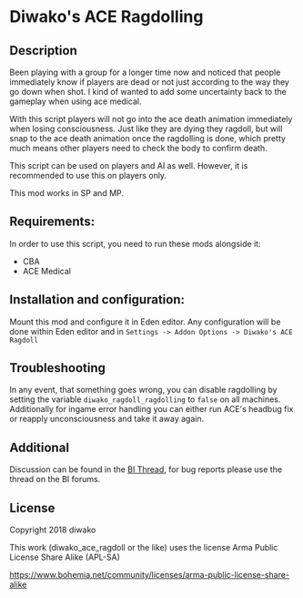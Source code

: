 # Diwako's ACE Ragdolling
## Description
Been playing with a group for a longer time now and noticed that people immediately know if players are dead or not just according to the way they go down when shot. I kind of wanted to add some uncertainty back to the gameplay when using ace medical.

With this script players will not go into the ace death animation immediately when losing consciousness. Just like they are dying they ragdoll, but will snap to the ace death animation once the ragdolling is done, which pretty much means other players need to check the body to confirm death.

This script can be used on players and AI as well. However, it is recommended to use this on players only.

This mod works in SP and MP.

## Requirements:
In order to use this script, you need to run these mods alongside it:
* CBA
* ACE Medical

## Installation and configuration:
Mount this mod and configure it in Eden editor.
Any configuration will be done within Eden editor and in `Settings -> Addon Options -> Diwako's ACE Ragdoll`

## Troubleshooting
In any event, that something goes wrong, you can disable ragdolling by setting the variable `diwako_ragdoll_ragdolling` to `false` on all machines.\
Additionally for ingame error handling you can either run ACE's headbug fix or reapply unconsciousness and take it away again.

## Additional
Discussion can be found in the [BI Thread](https://forums.bohemia.net/forums/topic/215720-release-ragdolling-on-player-ace-unconsciousness/), for bug reports please use the thread on the BI forums.

## License
Copyright 2018 diwako

This work (diwako_ace_ragdoll or the like) uses the license Arma Public License Share Alike (APL-SA)

https://www.bohemia.net/community/licenses/arma-public-license-share-alike